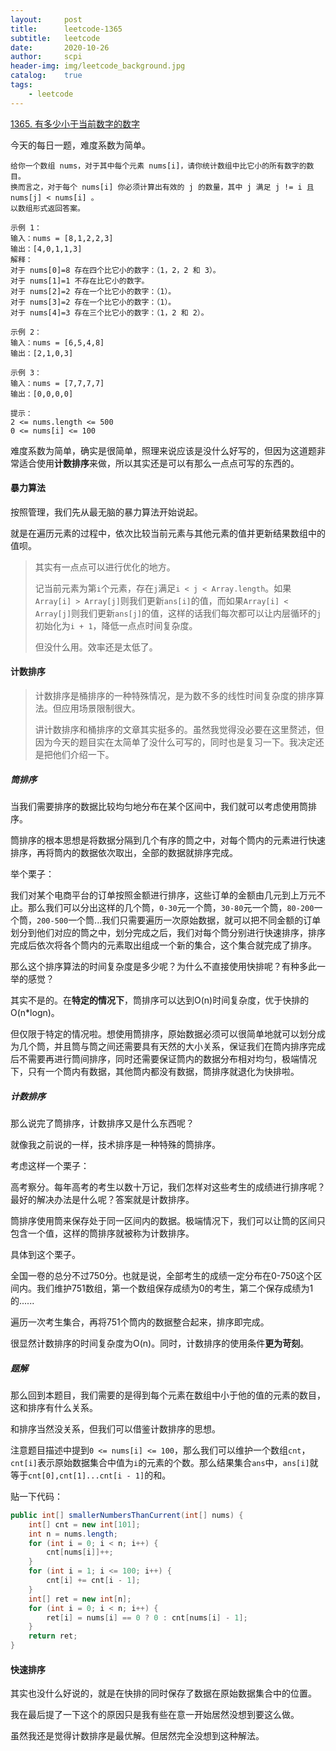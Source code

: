 ```yaml
---
layout:     post
title:      leetcode-1365
subtitle:   leetcode
date:       2020-10-26
author:     scpi
header-img: img/leetcode_background.jpg
catalog:	true
tags:
    - leetcode
---
```




[1365. 有多少小于当前数字的数字](https://leetcode-cn.com/problems/how-many-numbers-are-smaller-than-the-current-number/)

今天的每日一题，难度系数为简单。

```
给你一个数组 nums，对于其中每个元素 nums[i]，请你统计数组中比它小的所有数字的数目。
换而言之，对于每个 nums[i] 你必须计算出有效的 j 的数量，其中 j 满足 j != i 且 nums[j] < nums[i] 。
以数组形式返回答案。

示例 1：
输入：nums = [8,1,2,2,3]
输出：[4,0,1,1,3]
解释： 
对于 nums[0]=8 存在四个比它小的数字：（1，2，2 和 3）。 
对于 nums[1]=1 不存在比它小的数字。
对于 nums[2]=2 存在一个比它小的数字：（1）。 
对于 nums[3]=2 存在一个比它小的数字：（1）。 
对于 nums[4]=3 存在三个比它小的数字：（1，2 和 2）。

示例 2：
输入：nums = [6,5,4,8]
输出：[2,1,0,3]

示例 3：
输入：nums = [7,7,7,7]
输出：[0,0,0,0]

提示：
2 <= nums.length <= 500
0 <= nums[i] <= 100
```

难度系数为简单，确实是很简单，照理来说应该是没什么好写的，但因为这道题非常适合使用**计数排序**来做，所以其实还是可以有那么一点点可写的东西的。

#### 暴力算法

按照管理，我们先从最无脑的暴力算法开始说起。

就是在遍历元素的过程中，依次比较当前元素与其他元素的值并更新结果数组中的值呗。

> 其实有一点点可以进行优化的地方。
>
> 记当前元素为第`i`个元素，存在`j`满足`i < j < Array.length`。如果`Array[i] > Array[j]`则我们更新`ans[i]`的值，而如果`Array[i] < Array[j]`则我们更新`ans[j]`的值，这样的话我们每次都可以让内层循环的`j`初始化为`i + 1`，降低一点点时间复杂度。
>
> 但没什么用。效率还是太低了。

#### 计数排序

> 计数排序是桶排序的一种特殊情况，是为数不多的线性时间复杂度的排序算法。但应用场景限制很大。
>
> 讲计数排序和桶排序的文章其实挺多的。虽然我觉得没必要在这里赘述，但因为今天的题目实在太简单了没什么可写的，同时也是复习一下。我决定还是把他们介绍一下。

##### 筒排序

当我们需要排序的数据比较均匀地分布在某个区间中，我们就可以考虑使用筒排序。

筒排序的根本思想是将数据分隔到几个有序的筒之中，对每个筒内的元素进行快速排序，再将筒内的数据依次取出，全部的数据就排序完成。

举个栗子：

我们对某个电商平台的订单按照金额进行排序，这些订单的金额由几元到上万元不止。那么我们可以分出这样的几个筒，`0-30`元一个筒，`30-80`元一个筒，`80-200`一个筒，`200-500`一个筒...我们只需要遍历一次原始数据，就可以把不同金额的订单划分到他们对应的筒之中，划分完成之后，我们对每个筒分别进行快速排序，排序完成后依次将各个筒内的元素取出组成一个新的集合，这个集合就完成了排序。

那么这个排序算法的时间复杂度是多少呢？为什么不直接使用快排呢？有种多此一举的感觉？

其实不是的。在**特定的情况下**，筒排序可以达到O(n)时间复杂度，优于快排的O(n*logn)。

但仅限于特定的情况啦。想使用筒排序，原始数据必须可以很简单地就可以划分成为几个筒，并且筒与筒之间还需要具有天然的大小关系，保证我们在筒内排序完成后不需要再进行筒间排序，同时还需要保证筒内的数据分布相对均匀，极端情况下，只有一个筒内有数据，其他筒内都没有数据，筒排序就退化为快排啦。

##### 计数排序

那么说完了筒排序，计数排序又是什么东西呢？

就像我之前说的一样，技术排序是一种特殊的筒排序。

考虑这样一个栗子：

高考察分。每年高考的考生以数十万记，我们怎样对这些考生的成绩进行排序呢？最好的解决办法是什么呢？答案就是计数排序。

筒排序使用筒来保存处于同一区间内的数据。极端情况下，我们可以让筒的区间只包含一个值，这样的筒排序就被称为计数排序。

具体到这个栗子。

全国一卷的总分不过750分。也就是说，全部考生的成绩一定分布在0-750这个区间内。我们维护751数组，第一个数组保存成绩为0的考生，第二个保存成绩为1的......

遍历一次考生集合，再将751个筒内的数据整合起来，排序即完成。

很显然计数排序的时间复杂度为O(n)。同时，计数排序的使用条件**更为苛刻**。

##### 题解

那么回到本题目，我们需要的是得到每个元素在数组中小于他的值的元素的数目，这和排序有什么关系。

和排序当然没关系，但我们可以借鉴计数排序的思想。

注意题目描述中提到`0 <= nums[i] <= 100`，那么我们可以维护一个数组`cnt`，`cnt[i]`表示原始数据集合中值为`i`的元素的个数。那么结果集合`ans`中，`ans[i]`就等于`cnt[0],cnt[1]...cnt[i - 1]`的和。

贴一下代码：

```java
public int[] smallerNumbersThanCurrent(int[] nums) {
    int[] cnt = new int[101];
    int n = nums.length;
    for (int i = 0; i < n; i++) {
        cnt[nums[i]]++;
    }
    for (int i = 1; i <= 100; i++) {
        cnt[i] += cnt[i - 1];
    }
    int[] ret = new int[n];
    for (int i = 0; i < n; i++) {
        ret[i] = nums[i] == 0 ? 0 : cnt[nums[i] - 1];
    }
    return ret;
}
```

#### 快速排序

其实也没什么好说的，就是在快排的同时保存了数据在原始数据集合中的位置。

我在最后提了一下这个的原因只是我有些在意一开始居然没想到要这么做。

虽然我还是觉得计数排序是最优解。但居然完全没想到这种解法。

